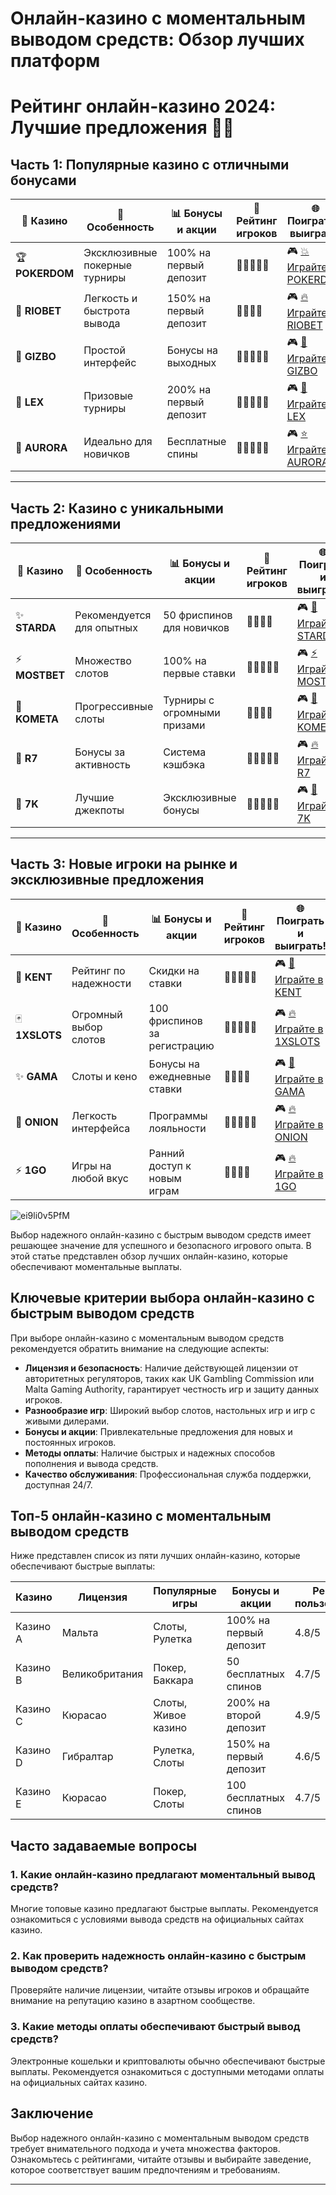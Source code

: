 # Онлайн-казино с моментальным выводом средств: Обзор лучших платформ
# Рейтинг онлайн-казино 2024: Лучшие предложения 🎰🔥

## Часть 1: Популярные казино с отличными бонусами

| 💎 **Казино**            | 🏅 **Особенность**           | 📊 **Бонусы и акции**      | 🎯 **Рейтинг игроков**      | 🌐 **Поиграть и выиграть!**                                  |
|------------------------|-----------------------------|---------------------------|----------------------------|------------------------------------------------------------|
| 🏆 **POKERDOM**          | Эксклюзивные покерные турниры | 100% на первый депозит    | 🌟🌟🌟🌟🌟                    | 🎮 [💥 Играйте в POKERDOM](https://brandplay.link/Bxg7SC7H) |
| 🌟 **RIOBET**            | Легкость и быстрота вывода   | 150% на первый депозит    | 🌟🌟🌟🌟                      | 🎮 [🔥 Играйте в RIOBET](https://brandplay.link/dtx89f2L)   |
| 💎 **GIZBO**             | Простой интерфейс           | Бонусы на выходных        | 🌟🌟🌟🌟🌟                    | 🎮 [🎯 Играйте в GIZBO](https://gizbo-tea02.com/c8e962e89)  |
| 🎰 **LEX**               | Призовые турниры            | 200% на первый депозит    | 🌟🌟🌟🌟🌟                    | 🎮 [🎯 Играйте в LEX](https://brandplay.link/2HFTmBc8)      |
| 🌌 **AURORA**            | Идеально для новичков       | Бесплатные спины          | 🌟🌟🌟🌟🌟                    | 🎮 [⭐ Играйте в AURORA](https://10trafic-stat2.com/click/668546566bcc6313411604c7/6766/15114/subaccount?promocode=PROMOLB) |

---

## Часть 2: Казино с уникальными предложениями

| 💎 **Казино**            | 🏅 **Особенность**           | 📊 **Бонусы и акции**      | 🎯 **Рейтинг игроков**      | 🌐 **Поиграть и выиграть!**                                  |
|------------------------|-----------------------------|---------------------------|----------------------------|------------------------------------------------------------|
| ✨ **STARDA**            | Рекомендуется для опытных   | 50 фриспинов для новичков | 🌟🌟🌟🌟                      | 🎮 [🌠 Играйте в STARDA](https://brandplay.link/cpFQbWKn)    |
| ⚡ **MOSTBET**           | Множество слотов            | 100% на первые ставки     | 🌟🌟🌟🌟🌟                    | 🎮 [⚡ Играйте в MOSTBET](https://ktbtis024ifqfn0mst.com/beQs) |
| 🚀 **KOMETA**            | Прогрессивные слоты         | Турниры с огромными призами | 🌟🌟🌟🌟                      | 🎮 [🌠 Играйте в KOMETA](https://brandplay.link/tLG15CCb)    |
| 💎 **R7**                | Бонусы за активность        | Система кэшбэка           | 🌟🌟🌟🌟🌟                    | 🎮 [🔥 Играйте в R7](https://brandplay.link/zPmNmTWG)       |
| 🎴 **7K**                | Лучшие джекпоты             | Эксклюзивные бонусы       | 🌟🌟🌟🌟🌟                    | 🎮 [🎲 Играйте в 7K](https://brandplay.link/dd46bNgD)       |

---

## Часть 3: Новые игроки на рынке и эксклюзивные предложения

| 💎 **Казино**            | 🏅 **Особенность**           | 📊 **Бонусы и акции**      | 🎯 **Рейтинг игроков**      | 🌐 **Поиграть и выиграть!**                                  |
|------------------------|-----------------------------|---------------------------|----------------------------|------------------------------------------------------------|
| 🎩 **KENT**             | Рейтинг по надежности       | Скидки на ставки           | 🌟🌟🌟🌟🌟                    | 🎮 [🎯 Играйте в KENT](https://brandplay.link/tj7BwCb4)     |
| 🃏 **1XSLOTS**          | Огромный выбор слотов       | 100 фриспинов за регистрацию | 🌟🌟🌟🌟🌟                    | 🎮 [🔥 Играйте в 1XSLOTS](https://brandplay.link/R4xfxqdm)   |
| ✨ **GAMA**             | Слоты и кено                | Бонусы на ежедневные ставки | 🌟🌟🌟🌟                      | 🎮 [🎯 Играйте в GAMA](https://brandplay.link/zrZpLFTP)     |
| 🧅 **ONION**            | Легкость интерфейса         | Программы лояльности       | 🌟🌟🌟🌟🌟                    | 🎮 [🔥 Играйте в ONION](https://obclk001-2d.top/click?offer_id=986&partner_id=10542&landing_id=1798&utm_medium=affiliate&sub_1=oncasino3) |
| ⚡ **1GO**              | Игры на любой вкус          | Ранний доступ к новым играм | 🌟🌟🌟🌟                      | 🎮 [🔥 Играйте в 1GO](https://1go-ircp01.com/ce015f410)      |

![ei9li0v5PfM](https://github.com/user-attachments/assets/4f5e8e22-4ef2-4d7a-bf2f-e6f84ffc51f4)

Выбор надежного онлайн-казино с быстрым выводом средств имеет решающее значение для успешного и безопасного игрового опыта. В этой статье представлен обзор лучших онлайн-казино, которые обеспечивают моментальные выплаты.

## Ключевые критерии выбора онлайн-казино с быстрым выводом средств

При выборе онлайн-казино с моментальным выводом средств рекомендуется обратить внимание на следующие аспекты:

- **Лицензия и безопасность**: Наличие действующей лицензии от авторитетных регуляторов, таких как UK Gambling Commission или Malta Gaming Authority, гарантирует честность игр и защиту данных игроков.
- **Разнообразие игр**: Широкий выбор слотов, настольных игр и игр с живыми дилерами.
- **Бонусы и акции**: Привлекательные предложения для новых и постоянных игроков.
- **Методы оплаты**: Наличие быстрых и надежных способов пополнения и вывода средств.
- **Качество обслуживания**: Профессиональная служба поддержки, доступная 24/7.

## Топ-5 онлайн-казино с моментальным выводом средств

Ниже представлен список из пяти лучших онлайн-казино, которые обеспечивают быстрые выплаты:

| Казино       | Лицензия       | Популярные игры       | Бонусы и акции       | Рейтинг пользователей |
|--------------|----------------|-----------------------|----------------------|-----------------------|
| Казино A     | Мальта         | Слоты, Рулетка        | 100% на первый депозит | 4.8/5                 |
| Казино B     | Великобритания | Покер, Баккара        | 50 бесплатных спинов  | 4.7/5                 |
| Казино C     | Кюрасао        | Слоты, Живое казино   | 200% на второй депозит | 4.9/5                 |
| Казино D     | Гибралтар      | Рулетка, Слоты        | 150% на первый депозит | 4.6/5                 |
| Казино E     | Кюрасао        | Покер, Слоты          | 100 бесплатных спинов | 4.7/5                 |

## Часто задаваемые вопросы

### 1. Какие онлайн-казино предлагают моментальный вывод средств?

Многие топовые казино предлагают быстрые выплаты. Рекомендуется ознакомиться с условиями вывода средств на официальных сайтах казино.

### 2. Как проверить надежность онлайн-казино с быстрым выводом средств?

Проверяйте наличие лицензии, читайте отзывы игроков и обращайте внимание на репутацию казино в азартном сообществе.

### 3. Какие методы оплаты обеспечивают быстрый вывод средств?

Электронные кошельки и криптовалюты обычно обеспечивают быстрые выплаты. Рекомендуется ознакомиться с доступными методами оплаты на официальных сайтах казино.

## Заключение

Выбор надежного онлайн-казино с моментальным выводом средств требует внимательного подхода и учета множества факторов. Ознакомьтесь с рейтингами, читайте отзывы и выбирайте заведение, которое соответствует вашим предпочтениям и требованиям.

---


